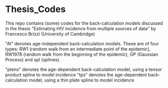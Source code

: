 # Thesis_Codes
This repo contains (some) codes for the back-calculation models discussed in the thesis "Estimating HIV incidence from multiple sources of data" by Francesco Brizzi (University of Cambridge)


"AI" denotes age-independent back-calculation models. These are of four types: RW1 (random walk from an intermediate point of the epidemic), RW1978 (random walk from the beginning of the epidemic), GP (Gaussian Process) and spl (splines).

"ptens" denotes the age-dependent back-calculation model, using a tensor product spline to model incidence
"tps" denotes the age-dependent back-calculation model, using a thin plate spline to model incidence
